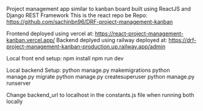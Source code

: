 Project management app similar to kanban board built using ReactJS and Django REST Framework 
This is the react repo 
be Repo: https://github.com/sachinbn96/DRF-project-management-kanban

Frontend deployed using vercel at: https://react-project-management-kanban.vercel.app/ 
Backend deplyed using railway deployed at: https://drf-project-management-kanban-production.up.railway.app/admin

Local front end setup:
npm install
npm run dev

Local backend Setup:
python manage.py makemigrations
python manage.py migrate
python manage.py createsuperuser
python manage.py runserver

Change backend_url to localhost in the constants.js file when running both locally
